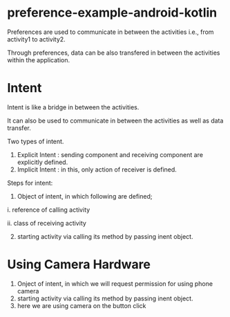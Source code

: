 # preference-example-android-kotlin
Preferences are used to communicate in between the activities i.e., from activity1 to activity2.

Through preferences, data can be also transfered in between the activities within the application.

# Intent 
Intent is like a bridge in between the activities.

It can also be used to communicate in between the activities as well as data transfer.

Two types of intent.
1. Explicit Intent : sending component and receiving component are explicitly defined.
2. Implicit Intent : in this, only action of receiver is defined.

Steps for intent:
1. Object of intent, in which following are defined;

  i. reference of calling activity
  
  ii. class of receiving activity
  
2. starting activity via calling its method by passing inent object.

# Using Camera Hardware
1. Onject of intent, in which we will request permission for using phone camera
2. starting activity via calling its method by passing inent object.
3. here we are using camera on the button click
